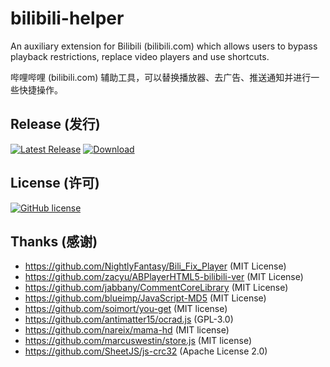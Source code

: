 # bilibili-helper

An auxiliary extension for Bilibili (bilibili.com) which allows users to bypass playback restrictions, replace video players and use shortcuts.

哔哩哔哩 (bilibili.com) 辅助工具，可以替换播放器、去广告、推送通知并进行一些快捷操作。

## Release (发行)
[![Latest Release](https://img.shields.io/github/release/myfreeer/bilibili-helper.svg)](https://github.com/myfreeer/bilibili-helper/releases/latest)
[![Download](https://img.shields.io/github/downloads/myfreeer/bilibili-helper/total.svg)](https://github.com/myfreeer/bilibili-helper/releases)

## License (许可)
[![GitHub license](https://img.shields.io/github/license/myfreeer/bilibili-helper.svg)](LICENSE) 

## Thanks (感谢)
- https://github.com/NightlyFantasy/Bili_Fix_Player (MIT License)
- https://github.com/zacyu/ABPlayerHTML5-bilibili-ver (MIT License)
- https://github.com/jabbany/CommentCoreLibrary (MIT License)
- https://github.com/blueimp/JavaScript-MD5 (MIT License)
- https://github.com/soimort/you-get (MIT license)
- https://github.com/antimatter15/ocrad.js (GPL-3.0)
- https://github.com/nareix/mama-hd (MIT license)
- https://github.com/marcuswestin/store.js (MIT license)
- https://github.com/SheetJS/js-crc32 (Apache License 2.0)
